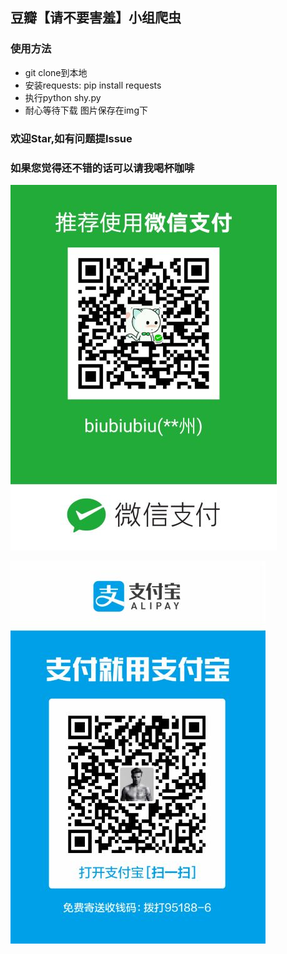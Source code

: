 ## 豆瓣【请不要害羞】小组爬虫

### 使用方法
- git clone到本地
- 安装requests: pip install requests
- 执行python shy.py
- 耐心等待下载 图片保存在img下

### 欢迎Star,如有问题提Issue

### 如果您觉得还不错的话可以请我喝杯咖啡

![wxpay](wxpay.png)

![alipay](alipay.png)